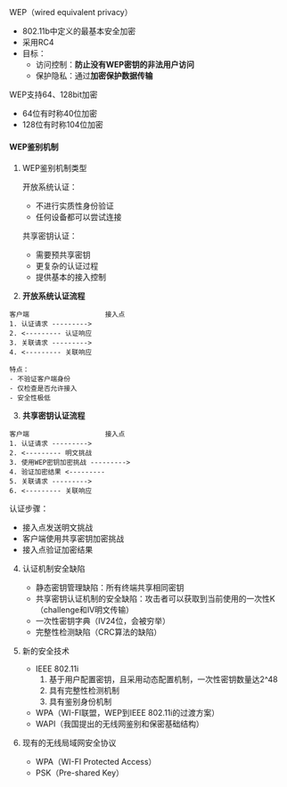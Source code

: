 WEP（wired equivalent privacy）
- 802.11b中定义的最基本安全加密
- 采用RC4
- 目标：
  - 访问控制：**防止没有WEP密钥的非法用户访问**
  - 保护隐私：通过**加密保护数据传输**

WEP支持64、128bit加密
- 64位有时称40位加密
- 128位有时称104位加密
  
#### WEP鉴别机制

1. WEP鉴别机制类型

	开放系统认证：
	- 不进行实质性身份验证
	- 任何设备都可以尝试连接
	
	共享密钥认证：
	- 需要预共享密钥
	- 更复杂的认证过程
	- 提供基本的接入控制

2. **开放系统认证流程**

```plaintext
客户端                   接入点
1. 认证请求 --------->
2. <--------- 认证响应
3. 关联请求 --------->
4. <--------- 关联响应
```

	特点：
	- 不验证客户端身份
	- 仅检查是否允许接入
	- 安全性极低

3. **共享密钥认证流程**

```plaintext
客户端                   接入点
1. 认证请求 --------->
2. <--------- 明文挑战
3. 使用WEP密钥加密挑战 --------->
4. 验证加密结果 <---------
5. 关联请求 --------->
6. <--------- 关联响应
```

认证步骤：
- 接入点发送明文挑战
- 客户端使用共享密钥加密挑战
- 接入点验证加密结果

4. 认证机制安全缺陷

	- 静态密钥管理缺陷：所有终端共享相同密钥
	- 共享密钥认证机制的安全缺陷：攻击者可以获取到当前使用的一次性K（challenge和IV明文传输）
	- 一次性密钥字典（IV24位，会被穷举）
	- 完整性检测缺陷（CRC算法的缺陷）

5. 新的安全技术

	- IEEE 802.11i
	  1. 基于用户配置密钥，且采用动态配置机制，一次性密钥数量达2^48
	  2. 具有完整性检测机制
	  3. 具有鉴别身份机制
	- WPA（WI-FI联盟，WEP到IEEE 802.11i的过渡方案）
	- WAPI（我国提出的无线网鉴别和保密基础结构）

6. 现有的无线局域网安全协议

	- WPA（WI-FI Protected Access）
	- PSK（Pre-shared Key）
